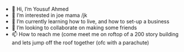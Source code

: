 - 👋 Hi, I’m Yousuf Ahmed
- 👀 I’m interested in joe mama /jk
- 🌱 I’m currently learning how to live, and how to set-up a business
- 💞️ I’m looking to collaborate on making some friends
- 📫 How to reach me (come meet me on roftop of a 200 story building and lets jump off the roof together (ofc with a parachute)

<!---
Yousuf-Ahmed06/Yousuf-Ahmed06 is a ✨ special ✨ repository because its `README.md` (this file) appears on your GitHub profile.
You can click the Preview link to take a look at your changes.
--->
